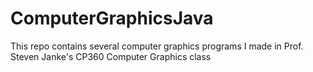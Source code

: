 # ComputerGraphicsJava

This repo contains several computer graphics programs I made
in Prof. Steven Janke's CP360 Computer Graphics class


